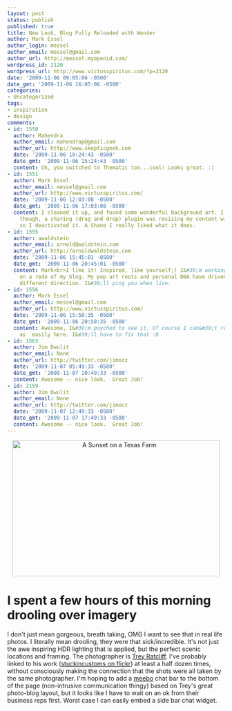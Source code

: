 ```yaml
---
layout: post
status: publish
published: true
title: New Look, Blog Fully Reloaded with Wonder
author: Mark Essel
author_login: messel
author_email: messel@gmail.com
author_url: http://messel.myopenid.com/
wordpress_id: 2120
wordpress_url: http://www.victusspiritus.com/?p=2120
date: '2009-11-06 09:05:06 -0500'
date_gmt: '2009-11-06 16:05:06 -0500'
categories:
- Uncategorized
tags:
- inspiration
- design
comments:
- id: 1550
  author: Mahendra
  author_email: mahendrap@gmail.com
  author_url: http://www.skepticgeek.com
  date: '2009-11-06 10:24:43 -0500'
  date_gmt: '2009-11-06 15:24:43 -0500'
  content: Oh, you switched to Thematic too...cool! Looks great. :)
- id: 1551
  author: Mark Essel
  author_email: messel@gmail.com
  author_url: http://www.victusspiritus.com/
  date: '2009-11-06 12:03:08 -0500'
  date_gmt: '2009-11-06 17:03:08 -0500'
  content: I cleaned it up, and found some wonderful background art. I had a problem
    though, a sharing (drag and drop) plugin was resizing my content width to 440
    so I deactivated it. A Shane I really liked what it does.
- id: 1555
  author: awaldstein
  author_email: arnold@waldstein.com
  author_url: http://arnoldwaldstein.com
  date: '2009-11-06 15:45:01 -0500'
  date_gmt: '2009-11-06 20:45:01 -0500'
  content: Mark<br>I like it! Inspired, like yourself;) I&#39;m working in real time
    on a redo of my blog. My pop art roots and personal DNA have driven me in a completely
    different direction. I&#39;ll ping you when live.
- id: 1556
  author: Mark Essel
  author_email: messel@gmail.com
  author_url: http://www.victusspiritus.com/
  date: '2009-11-06 15:50:35 -0500'
  date_gmt: '2009-11-06 20:50:35 -0500'
  content: Awesome, I&#39;m psyched to see it. Of course I can&#39;t read the comments
    as  easily here. I&#39;ll have to fix that :D
- id: 1563
  author: Jim Dwulit
  author_email: None
  author_url: http://twitter.com/jimocz
  date: '2009-11-07 05:49:33 -0500'
  date_gmt: '2009-11-07 10:49:33 -0500'
  content: Awesome -- nice look.  Great Job!
- id: 2159
  author: Jim Dwulit
  author_email: None
  author_url: http://twitter.com/jimocz
  date: '2009-11-07 12:49:33 -0500'
  date_gmt: '2009-11-07 17:49:33 -0500'
  content: Awesome -- nice look.  Great Job!
---
```

<p style="text-align: center;"><a href="http://www.stuckincustoms.com"><img class="wp-image-2117 aligncenter" title="A Sunset on a Texas Farm" src="http://www.victusspiritus.com/wp-content/uploads/2009/11/TexasSunset.jpg" alt="A Sunset on a Texas Farm" width="480" height="315" /></a></p>
<h1>I spent a few hours of this morning drooling over imagery</h1>
<p>I don't just mean gorgeous, breath taking, OMG I want to see that in real life photos. I literally mean drooling, they were that sick/incredible. It's not just the awe inspiring HDR lighting that is applied, but the perfect scenic locations and framing. The photographer is <a href="http://www.stuckincustoms.com/">Trey Ratcliff</a>. I've probably linked to his work (<a href="http://www.flickr.com/photos/stuckincustoms/">stuckincustoms on flickr</a>) at least a half dozen times, without consciously making the connection that the shots were all taken by the same photographer. I'm hoping to add a <a href="http://www.meebo.com/">meebo</a> chat bar to the bottom of the page (non-intrusive communication thingy) based on Trey's great photo-blog layout, but it looks like I have to wait on an ok from their business reps first. Worst case I can easily embed a side bar chat widget.</p>
